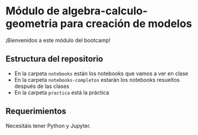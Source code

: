 # Módulo de algebra-calculo-geometria para creación de modelos

¡Bienvenidos a este módulo del bootcamp!

## Estructura del repositorio

- En la carpeta `notebooks` están los notebooks que vamos a ver en clase
- En la carpeta `notebooks-completos` estarán los notebooks resueltos después de las clases
- En la carpeta `practica` está la práctica

## Requerimientos

Necesitáis tener Python y Jupyter.

